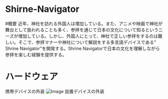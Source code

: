 # Shirne-Navigator

#概要
近年、神社を訪れる外国人は増加している。また、アニメや映画で神社が舞台として扱われることも多く、参拝を通じて日本の文化について知るというニーズが増加している。しかし、外国人にとって、神社で正しい参拝をするのは難しい。そこで、参拝マナーや神社について解説をする多言語デバイスである” Shrine Navigator”を開発する。Shrine Navigatorで日本の文化を理解しながら参拝を楽しむ経験を提供する。

# ハードウェア
携帯デバイスの外装
![Image](https://github.com/user-attachments/assets/07b743d7-4121-45de-ba78-4709ceaa47eb)
設置デバイスの外装


